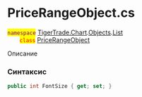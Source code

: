 
# PriceRangeObject.cs
<mark style="color:purple;">`namespace`</mark> [TigerTrade.Chart](../../../../TigerTrade.Chart.md).[Objects](../../../../TigerTrade.Chart/Objects.md).[List](../../../../TigerTrade.Chart/Objects/List.md)  
&nbsp;&nbsp;&nbsp;&nbsp;&nbsp;&nbsp;&nbsp;<mark style="color:red;">`class`</mark> [PriceRangeObject](../PriceRangeObject.cs.md)

Описание

### Синтаксис
```csharp
public int FontSize { get; set; }
```

